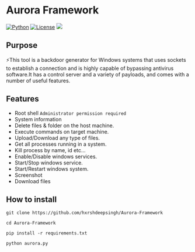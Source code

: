 # Aurora Framework

[![Python](https://img.shields.io/badge/Python-%E2%89%A5%203.6-yellow.svg)](https://www.python.org/) 
[![License](https://img.shields.io/badge/License-BSD-red.svg)](https://github.com/t3l3machus/hoaxshell/blob/main/LICENSE.md)
<img src="https://img.shields.io/badge/Maintained%3F-Yes-96c40f">

## Purpose
⚡This tool is a backdoor generator for Windows systems that uses sockets to establish a connection and is highly capable of bypassing antivirus software.It has a control server and a variety of payloads, and comes with a number of useful features.

## Features
- Root shell `Administrator permission required`
- System information
- Delete files & folder on the host machine. 
- Execute commands on target machine.
- Upload/Download any type of files.
- Get all processes running in a system.
- Kill process by name, id etc...
- Enable/Disable windows services.
- Start/Stop windows service.
- Start/Restart windows system.
- Screenshot
- Download files

## How to install
```
git clone https://github.com/hxrshdeepsingh/Aurora-Framework
```
```
cd Aurora-Framework
```
```
pip install -r requirements.txt
```
```
python aurora.py
```